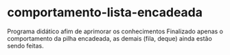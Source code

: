 # comportamento-lista-encadeada
Programa didático afim de aprimorar os conhecimentos
Finalizado apenas o comportamento da pilha encadeada, as demais (fila, deque) ainda estão sendo feitas.
